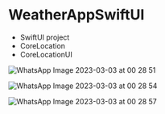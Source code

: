 # WeatherAppSwiftUI

* SwiftUI project
* CoreLocation
* CoreLocationUI


![WhatsApp Image 2023-03-03 at 00 28 51](https://user-images.githubusercontent.com/85077754/222561090-dbfed3fa-89e2-4ec6-a974-8747f8cc747a.jpeg)

![WhatsApp Image 2023-03-03 at 00 28 54](https://user-images.githubusercontent.com/85077754/222560785-e504e921-070f-4c43-aa92-7a1c3ee866e8.jpeg)

![WhatsApp Image 2023-03-03 at 00 28 57](https://user-images.githubusercontent.com/85077754/222560895-34420643-fe15-4e0a-ace6-bd12c6af5c9b.jpeg)
